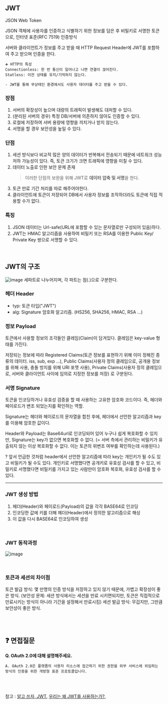 ## JWT
JSON Web Token

JSON 객체에 사용자를 인증하고 식별하기 위한 정보를 담은 후 비밀키로 서명한 토큰으로, 인터넷 표준(RFC 7519) 인증방식

서버와 클라이언트가 정보를 주고 받을 때 HTTP Request Header에 JWT를 포함하여 주고 받으며 인증을 한다.

    ➕ HTTP의 특성
    Connectionless: 한 번 통신이 일어나고 나면 연결이 끊어진다.
    Statless: 이전 상태를 유지/기억하지 않는다.

    - JWT를 통해 무상태인 환경에서도 사용자 데이터를 주고 받을 수 있다.

### 장점
1. 서버의 확장성이 높으며 대량의 트래픽이 발생해도 대처할 수 있다.
2. (분리된 서버의 경우) 특정 DB/서버에 의존하지 않아도 인증할 수 있다.
3. 로컬에 저장하여 서버 용량에 영향을 끼치거나 받지 않는다.
4. 서명을 할 경우 보안성을 높일 수 있다.

### 단점
1. 세션 방식보다 비교적 많은 양의 데이터가 반복해서 전송되기 때문에 네트워크 성능 저하 가능성이 있다. 즉, 토큰 크기가 크면 트래픽에 영향을 미칠 수 있다.
2. 데이터 노출로 인한 보안 문제 존재
    > 이러한 단점의 보완을 위해 JWT로 **데이터 압축 및 서명**을 한다.
3. 토큰 만료 기간 처리를 따로 해주어야한다.
4. 클라이언트에 토큰이 저장되어 DB에서 사용자 정보를 조작하더라도 토큰에 직접 적용할 수가 없다.


### 특징
1. JSON 데이터는 Url-safe(URL에 포함할 수 있는 문자열로만 구성되어 있음)하다.
2. JWT는 HMAC 알고리즘을 사용하여 비밀키 또는 RSA를 이용한 Public Key/ Private Key 쌍으로 서명할 수 있다.


<br/>

## JWT의 구조

![image](https://github.com/seodangdogProject/seodangdog/assets/80496853/b0eeb7a5-f423-4da9-8746-9d3187884abb)
세파트로 나누어지며, 각 파트는 점(.)으로 구분한다.

### 헤더 Header
- typ: 토큰 타입("JWT")
- alg: Signature 암호화 알고리즘. (HS256, SHA256, HMAC, RSA ...)


### 정보 Payload
토큰에서 사용할 정보의 조각들인 클레임(Claim)이 담겨있다. 
클레임은 key-value 형태를 가진다.

저장되는 정보에 따라 Registered Claims(토큰 정보를 표현하기 위해 이미 정해진 종류의 데이터. iss, sub, exp ...), Public Claims(사용자 정의 클레임으로, 공개용 정보를 위해 사용, 충돌 방지를 위해 URI 포맷 사용), Private Claims(사용자 정의 클레임으로, 서버와 클라이언트 사이에 임의로 지정한 정보를 저장) 로 구분된다.


### 서명 Signature
토큰을 인코딩하거나 유효성 검증을 할 때 사용하는 고유한 암호화 코드이다. 즉, 헤더와 페이로드가 변조 되었는지를 확인하는 역할.

Signature는 헤더와 페이로드의 문자열을 합친 후에, 헤더에서 선언한 알고리즘과 key를 이용해 암호한 값이다. 

Header와 Payload는 Base64url로 인코딩되어 있어 누구나 쉽게 복호화할 수 있지만, Signature는 key가 없으면 복호화할 수 없다.
(= 서버 측에서 관리하는 비밀키가 유출되지 않는 이상 복호화할 수 없다. 이는 토큰의 위변조 여부를 확인하는데 사용된다.)

? 앞서 언급한 것처럼 header에서 선언한 알고리즘에 따라 key는 개인키가 될 수도 있고 비밀키가 될 수도 있다. 개인키로 서명했다면 공개키로 유효성 검사를 할 수 있고, 비밀키로 서명했다면 비밀키를 가지고 있는 사람만이 암호화 복호화, 유효성 검사를 할 수 있다.


---

### JWT 생성 방법
1. 헤더(Header)와 페이로드(Payload)의 값을 각각 BASE64로 인코딩
2. 인코딩한 값에 키를 더해 헤더(Header)에서 정의한 알고리즘으로 해싱
3. 이 값을 다시 BASE64로 인코딩하여 생성


<br/>


### JWT 동작과정

![image](https://github.com/seodangdogProject/seodangdog/assets/80496853/9335ed89-77da-47e0-9294-669c3e2c325f)


<br/>

### 토큰과 세션의 차이점
토큰 발급 방식: 몇 만명의 인증 방식을 저장하고 있지 않기 때문에, 가볍고 확장성이 좋은 방식. (보안성 문제: 세션 방식에서는 세션을 만료 시키면되지만, 토큰은 직접적으로 만료시키는 방식이 아니라 기간을 설정해서 만료시킴)
세션 발급 방식: 무겁지만, 그만큼 보안성이 좋은 방식.

<br/>
<br/>

## ❓ 면접질문
**Q. OAuth 2.0에 대해 설명해주세요.**
```
A. OAuth 2.0은 플랫폼의 사용자 리소스에 접근하기 위한 권한을 외부 서비스에 위임하는 방식의 인증을 위한 개방형 표준 프로토콜입니다. 
```

<br/>
<br/>

참고 : [알고 쓰자, JWT](https://velog.io/@chuu1019/%EC%95%8C%EA%B3%A0-%EC%93%B0%EC%9E%90-JWTJson-Web-Token), [우리는 왜 JWT를 사용하는가?](https://puleugo.tistory.com/138), 